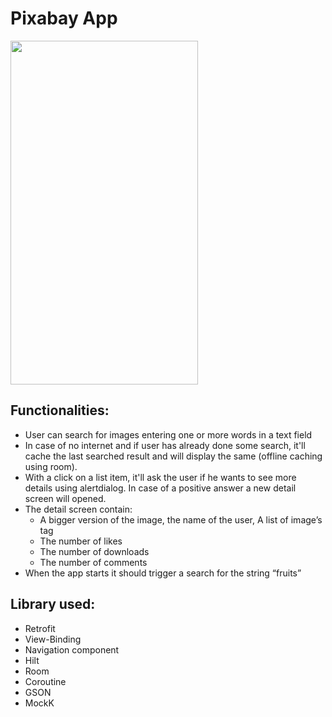 # Pixabay App

<img src="pixabay.gif" width="300" height="550"/>

## Functionalities:
- User can search for images entering one or more words in a text field
- In case of no internet and if user has already done some search, it'll cache the last searched result and will display the same (offline caching using room).
- With a click on a list item, it'll ask the user if he wants to see more details using alertdialog. In case of a positive answer a new detail screen will opened.
- The detail screen contain: 
  - A bigger version of the image, the name of the user, A list of image’s tag
  - The number of likes
  - The number of downloads
  - The number of comments
- When the app starts it should trigger a search for the string “fruits”

## Library used:
- Retrofit
- View-Binding
- Navigation component
- Hilt
- Room
- Coroutine
- GSON
- MockK

